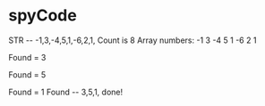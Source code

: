 # spyCode







STR -- -1,3,-4,5,1,-6,2,1,
Count is 8
Array numbers:
-1 3 -4 5 1 -6 2 1


Found = 3

Found = 5

Found = 1
Found -- 3,5,1,
done!
